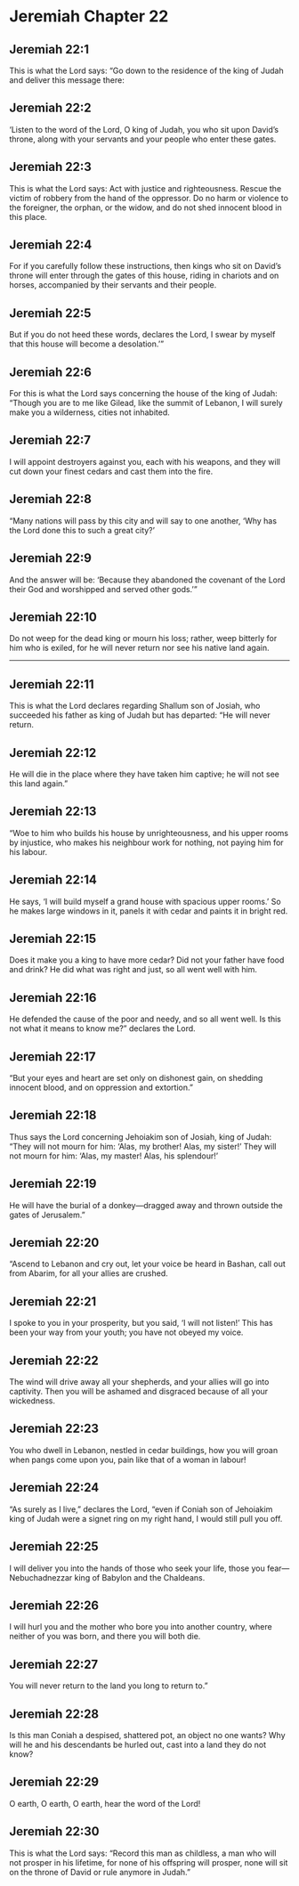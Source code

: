 # Jeremiah Chapter 22

## Jeremiah 22:1

This is what the Lord says: “Go down to the residence of the king of Judah and deliver this message there:

## Jeremiah 22:2

‘Listen to the word of the Lord, O king of Judah, you who sit upon David’s throne, along with your servants and your people who enter these gates.

## Jeremiah 22:3

This is what the Lord says: Act with justice and righteousness. Rescue the victim of robbery from the hand of the oppressor. Do no harm or violence to the foreigner, the orphan, or the widow, and do not shed innocent blood in this place.

## Jeremiah 22:4

For if you carefully follow these instructions, then kings who sit on David’s throne will enter through the gates of this house, riding in chariots and on horses, accompanied by their servants and their people.

## Jeremiah 22:5

But if you do not heed these words, declares the Lord, I swear by myself that this house will become a desolation.’”

## Jeremiah 22:6

For this is what the Lord says concerning the house of the king of Judah: “Though you are to me like Gilead, like the summit of Lebanon, I will surely make you a wilderness, cities not inhabited.

## Jeremiah 22:7

I will appoint destroyers against you, each with his weapons, and they will cut down your finest cedars and cast them into the fire.

## Jeremiah 22:8

“Many nations will pass by this city and will say to one another, ‘Why has the Lord done this to such a great city?’

## Jeremiah 22:9

And the answer will be: ‘Because they abandoned the covenant of the Lord their God and worshipped and served other gods.’”

## Jeremiah 22:10

Do not weep for the dead king or mourn his loss; rather, weep bitterly for him who is exiled, for he will never return nor see his native land again.

---

## Jeremiah 22:11

This is what the Lord declares regarding Shallum son of Josiah, who succeeded his father as king of Judah but has departed: “He will never return.

## Jeremiah 22:12

He will die in the place where they have taken him captive; he will not see this land again.”

## Jeremiah 22:13

“Woe to him who builds his house by unrighteousness, and his upper rooms by injustice, who makes his neighbour work for nothing, not paying him for his labour.

## Jeremiah 22:14

He says, ‘I will build myself a grand house with spacious upper rooms.’ So he makes large windows in it, panels it with cedar and paints it in bright red.

## Jeremiah 22:15

Does it make you a king to have more cedar? Did not your father have food and drink? He did what was right and just, so all went well with him.

## Jeremiah 22:16

He defended the cause of the poor and needy, and so all went well. Is this not what it means to know me?” declares the Lord.

## Jeremiah 22:17

“But your eyes and heart are set only on dishonest gain, on shedding innocent blood, and on oppression and extortion.”

## Jeremiah 22:18

Thus says the Lord concerning Jehoiakim son of Josiah, king of Judah: “They will not mourn for him: ‘Alas, my brother! Alas, my sister!’ They will not mourn for him: ‘Alas, my master! Alas, his splendour!’

## Jeremiah 22:19

He will have the burial of a donkey—dragged away and thrown outside the gates of Jerusalem.”

## Jeremiah 22:20

“Ascend to Lebanon and cry out, let your voice be heard in Bashan, call out from Abarim, for all your allies are crushed.

## Jeremiah 22:21

I spoke to you in your prosperity, but you said, ‘I will not listen!’ This has been your way from your youth; you have not obeyed my voice.

## Jeremiah 22:22

The wind will drive away all your shepherds, and your allies will go into captivity. Then you will be ashamed and disgraced because of all your wickedness.

## Jeremiah 22:23

You who dwell in Lebanon, nestled in cedar buildings, how you will groan when pangs come upon you, pain like that of a woman in labour!

## Jeremiah 22:24

“As surely as I live,” declares the Lord, “even if Coniah son of Jehoiakim king of Judah were a signet ring on my right hand, I would still pull you off.

## Jeremiah 22:25

I will deliver you into the hands of those who seek your life, those you fear—Nebuchadnezzar king of Babylon and the Chaldeans.

## Jeremiah 22:26

I will hurl you and the mother who bore you into another country, where neither of you was born, and there you will both die.

## Jeremiah 22:27

You will never return to the land you long to return to.”

## Jeremiah 22:28

Is this man Coniah a despised, shattered pot, an object no one wants? Why will he and his descendants be hurled out, cast into a land they do not know?

## Jeremiah 22:29

O earth, O earth, O earth, hear the word of the Lord!

## Jeremiah 22:30

This is what the Lord says: “Record this man as childless, a man who will not prosper in his lifetime, for none of his offspring will prosper, none will sit on the throne of David or rule anymore in Judah.”
